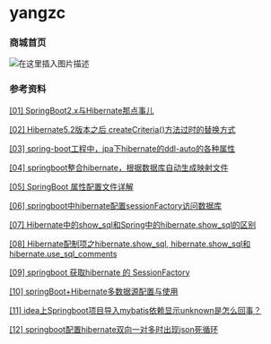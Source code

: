 # yangzc

### 商城首页

![在这里插入图片描述](https://img-blog.csdnimg.cn/20191117230451468.png?x-oss-process=image/watermark,type_ZmFuZ3poZW5naGVpdGk,shadow_10,text_aHR0cHM6Ly9ibG9nLmNzZG4ubmV0L3FxXzM3MjUxODk3,size_16,color_FFFFFF,t_70)

### 参考资料

[[01] SpringBoot2.x与Hibernate那点事儿](https://www.jianshu.com/p/57e3c9a40709)

[[02] Hibernate5.2版本之后 createCriteria()方法过时的替换方式](https://blog.csdn.net/blue__fisher/article/details/78885143)

[[03] spring-boot工程中，jpa下hibernate的ddl-auto的各种属性](https://blog.csdn.net/zhangtongpeng/article/details/79609942)

[[04] springboot整合hibernate，根据数据库自动生成映射文件](https://blog.csdn.net/helpapa/article/details/90517952)

[[05] SpringBoot 属性配置文件详解](https://blog.csdn.net/u013181912/article/details/79057318)

[[06] springboot中hibernate配置sessionFactory访问数据库](https://www.cnblogs.com/soul-wonder/p/9052471.html)

[[07] Hibernate中的show_sql和Spring中的hibernate.show_sql的区别](https://blog.csdn.net/FANGAOHUA200/article/details/53522387)

[[08] Hibernate配制项之hibernate.show_sql, hibernate.show_sql和hibernate.use_sql_comments](https://blog.csdn.net/weixin_36210698/article/details/80359830)

[[09] springboot 获取hibernate 的 SessionFactory](https://www.bbsmax.com/A/kvJ36omgzg/)

[[10] springBoot+Hibernate多数据源配置与使用](https://www.jianshu.com/p/1db9e7667fa7)

[[11] idea上Springboot项目导入mybatis依赖显示unknown是怎么回事？](https://segmentfault.com/q/1010000013678360)

[[12] springboot配置hibernate双向一对多时出现json死循环](https://www.imooc.com/qadetail/217251?t=353113)

